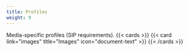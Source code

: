 ```yaml
---
title: Profiles
weight: 9
---
```


Media-specific profiles (SIP requirements).
 {{< cards >}}
  {{< card link="images" title="Images" icon="document-text" >}} 
{{< /cards >}}